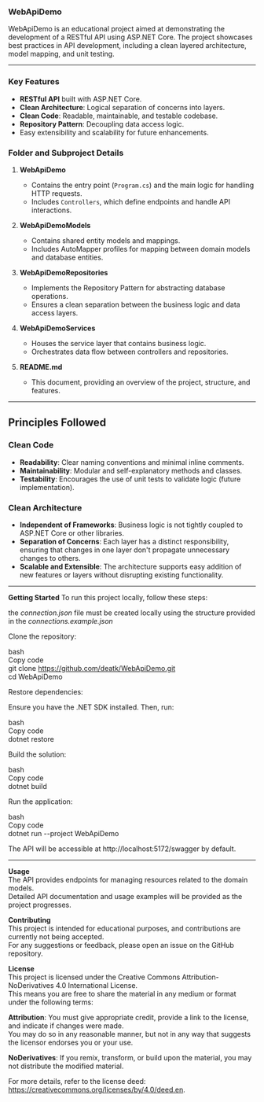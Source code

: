 ### WebApiDemo

WebApiDemo is an educational project aimed at demonstrating the development of a RESTful API using ASP.NET Core. 
The project showcases best practices in API development, including a clean layered architecture, model mapping, and unit testing.

---

### Key Features

- **RESTful API** built with ASP.NET Core.
- **Clean Architecture**: Logical separation of concerns into layers.
- **Clean Code**: Readable, maintainable, and testable codebase.
- **Repository Pattern**: Decoupling data access logic.
- Easy extensibility and scalability for future enhancements.

### Folder and Subproject Details

1. **WebApiDemo**  
   - Contains the entry point (`Program.cs`) and the main logic for handling HTTP requests.
   - Includes `Controllers`, which define endpoints and handle API interactions.

2. **WebApiDemoModels**  
   - Contains shared entity models and mappings.  
   - Includes AutoMapper profiles for mapping between domain models and database entities.

3. **WebApiDemoRepositories**  
   - Implements the Repository Pattern for abstracting database operations.
   - Ensures a clean separation between the business logic and data access layers.

4. **WebApiDemoServices**  
   - Houses the service layer that contains business logic.
   - Orchestrates data flow between controllers and repositories.

5. **README.md**  
   - This document, providing an overview of the project, structure, and features.

---

## Principles Followed

### Clean Code

- **Readability**: Clear naming conventions and minimal inline comments.
- **Maintainability**: Modular and self-explanatory methods and classes.
- **Testability**: Encourages the use of unit tests to validate logic (future implementation).

### Clean Architecture

- **Independent of Frameworks**: Business logic is not tightly coupled to ASP.NET Core or other libraries.
- **Separation of Concerns**: Each layer has a distinct responsibility, ensuring that changes in one layer don't propagate unnecessary changes to others.
- **Scalable and Extensible**: The architecture supports easy addition of new features or layers without disrupting existing functionality.

---

**Getting Started**
To run this project locally, follow these steps:

the *connection.json* file must be created locally using the structure provided in the *connections.example.json*

Clone the repository:

bash\
Copy code\
git clone https://github.com/deatk/WebApiDemo.git \
cd WebApiDemo

Restore dependencies:

Ensure you have the .NET SDK installed. Then, run:

bash\
Copy code\
dotnet restore

Build the solution:

bash\
Copy code\
dotnet build

Run the application:

bash\
Copy code\
dotnet run --project WebApiDemo

The API will be accessible at http://localhost:5172/swagger by default.

---

**Usage**\
The API provides endpoints for managing resources related to the domain models.\
Detailed API documentation and usage examples will be provided as the project progresses.

**Contributing**\
This project is intended for educational purposes, and contributions are currently not being accepted.\
For any suggestions or feedback, please open an issue on the GitHub repository.

**License**\
This project is licensed under the Creative Commons Attribution-NoDerivatives 4.0 International License.\
This means you are free to share the material in any medium or format under the following terms:

**Attribution**: You must give appropriate credit, provide a link to the license, and indicate if changes were made.\
You may do so in any reasonable manner, but not in any way that suggests the licensor endorses you or your use.

**NoDerivatives**: If you remix, transform, or build upon the material, you may not distribute the modified material.

For more details, refer to the license deed: https://creativecommons.org/licenses/by/4.0/deed.en.
